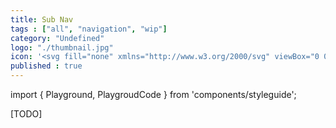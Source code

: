 ```yaml
---
title: Sub Nav
tags : ["all", "navigation", "wip"]
category: "Undefined"
logo: "./thumbnail.jpg"
icon: '<svg fill="none" xmlns="http://www.w3.org/2000/svg" viewBox="0 0 260 180"><rect x="10" y="68" width="240" height="44" fill="var(--color-contrast-lower)"></rect><rect x="51" y="87" width="32" height="6" fill="var(--color-contrast-high)"></rect><rect x="45" y="110" width="44" height="2" fill="var(--color-primary)"></rect><rect x="93" y="87" width="32" height="6" fill="var(--color-contrast-medium)"></rect><rect x="135" y="87" width="32" height="6" fill="var(--color-contrast-medium)"></rect><rect x="177" y="87" width="32" height="6" fill="var(--color-contrast-medium)"></rect></svg>'
published : true
---
```

import { Playground, PlaygroudCode } from 'components/styleguide';

[TODO]
